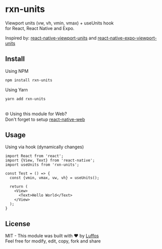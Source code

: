 

# rxn-units
Viewport units (vw, vh, vmin, vmax) + useUnits hook<br/>for React, React Native and Expo.

Inspired by: [react-native-viewport-units](https://github.com/jmstout/react-native-viewport-units) and [react-native-expo-viewport-units](https://github.com/joetakara/react-native-expo-viewport-units)

##  Install

Using NPM
```sh
npm install rxn-units
```

Using Yarn
```sh
yarn add rxn-units
```
<br/> 🌐 Using this module for Web?<br/>Don't forget to setup [react-native-web](https://github.com/necolas/react-native-web)

##  Usage

Using via hook (dynamically changes)
  

    import React from 'react';
    import {View, Text} from 'react-native';
    import useUnits from 'rxn-units';
    
    const Test = () => {
	  const {vmin, vmax, vw, vh} = useUnits();

      return (
        <View>
          <Text>Hello World</Text>
        </View>
      );
    }

##  License
MIT - This module was built with ❤️ by [Luffos](https://github.com/Luffos)<br/>Feel free for modify, edit, copy, fork and share
